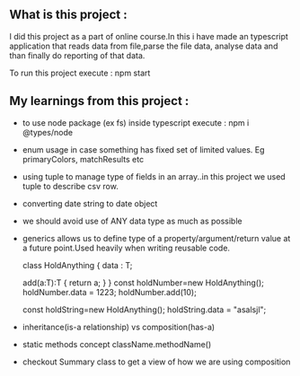 ## What is this project :

I did this project as a part of online course.In this i have made an
typescript application that reads data from file,parse the file data,
analyse data and than finally do reporting of that data.

To run this project execute : npm start

## My learnings from this project :

* to use node package (ex fs) inside typescript execute : npm i @types/node
* enum usage in case something has fixed set of limited values. Eg primaryColors,
  matchResults etc
* using tuple to manage type of fields in an array..in this project we used tuple
  to describe csv row.
* converting date string to date object 
* we should avoid use of ANY data type as much as possible
* generics allows us to define type of a property/argument/return value at a
  future point.Used heavily when writing reusable code.
  
  class HoldAnything<T> {
    data : T;

    add(a:T):T {
      return a;
    }
  }
  const holdNumber=new HoldAnything<number>();
  holdNumber.data = 1223;
  holdNumber.add(10);

  const holdString=new HoldAnything<string>();
  holdString.data = "asalsjl";
* inheritance(is-a relationship) vs composition(has-a)
* static methods concept className.methodName()
* checkout Summary class to get a view of how we are using composition 


